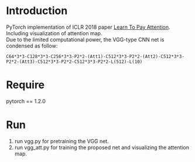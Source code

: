 # Introduction
PyTorch implementation of ICLR 2018 paper [Learn To Pay Attention](https://openreview.net/forum?id=HyzbhfWRW).  
Including visualization of attention map.  
Due to the limited computational power, the VGG-type CNN net is condensed as follow:  
```
C64*3*3-C128*3*3-C256*3*3-P2*2-(Att1)-C512*3*3-P2*2-(Att2)-C512*3*3-P2*2-(Att3)-C512*3*3-P2*2-C512*3*3-P2*2-L(512)-L(10)
```
# Require
pytorch == 1.2.0

# Run
1. run vgg.py for pretraining the VGG net.  
2. run vgg_att.py for training the proposed net and visualizing the attention map.
